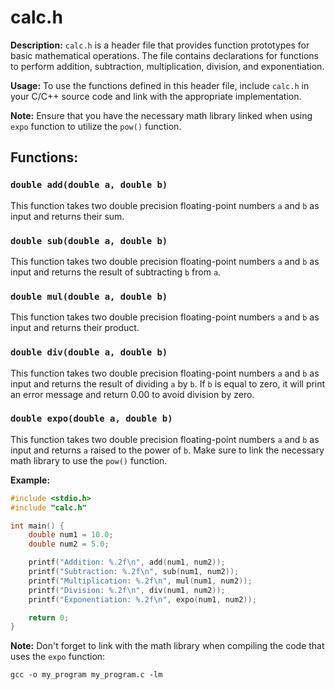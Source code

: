 # calc.h

**Description:**
`calc.h` is a header file that provides function prototypes for basic mathematical operations. The file contains declarations for functions to perform addition, subtraction, multiplication, division, and exponentiation.

**Usage:**
To use the functions defined in this header file, include `calc.h` in your C/C++ source code and link with the appropriate implementation.

**Note:**
Ensure that you have the necessary math library linked when using `expo` function to utilize the `pow()` function.

## Functions:

### `double add(double a, double b)`
This function takes two double precision floating-point numbers `a` and `b` as input and returns their sum.

### `double sub(double a, double b)`
This function takes two double precision floating-point numbers `a` and `b` as input and returns the result of subtracting `b` from `a`.

### `double mul(double a, double b)`
This function takes two double precision floating-point numbers `a` and `b` as input and returns their product.

### `double div(double a, double b)`
This function takes two double precision floating-point numbers `a` and `b` as input and returns the result of dividing `a` by `b`. If `b` is equal to zero, it will print an error message and return 0.00 to avoid division by zero.

### `double expo(double a, double b)`
This function takes two double precision floating-point numbers `a` and `b` as input and returns `a` raised to the power of `b`. Make sure to link the necessary math library to use the `pow()` function.

**Example:**
```c
#include <stdio.h>
#include "calc.h"

int main() {
    double num1 = 10.0;
    double num2 = 5.0;

    printf("Addition: %.2f\n", add(num1, num2));
    printf("Subtraction: %.2f\n", sub(num1, num2));
    printf("Multiplication: %.2f\n", mul(num1, num2));
    printf("Division: %.2f\n", div(num1, num2));
    printf("Exponentiation: %.2f\n", expo(num1, num2));

    return 0;
}
```

**Note:** Don't forget to link with the math library when compiling the code that uses the `expo` function:

```
gcc -o my_program my_program.c -lm
```